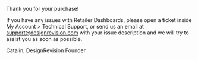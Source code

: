 Thank you for your purchase!

If you have any issues with Retailer Dashboards, please open a ticket inside My Account > Technical Support, or send us an email at support@designrevision.com with your issue description and we will try to assist you as soon as possible.

Catalin,
DesignRevision Founder
